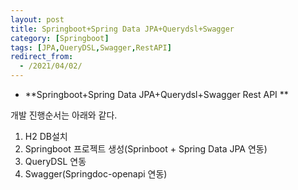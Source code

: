 ```yaml
---
layout: post
title: Springboot+Spring Data JPA+Querydsl+Swagger
category: [Springboot]
tags: [JPA,QueryDSL,Swagger,RestAPI]
redirect_from:
  - /2021/04/02/
---
```


- **Springboot+Spring Data JPA+Querydsl+Swagger Rest API **  

개발 진행순서는 아래와 같다.
1. H2 DB설치
2. Springboot 프로젝트 생성(Sprinboot + Spring Data JPA 연동)
3. QueryDSL 연동
4. Swagger(Springdoc-openapi 연동)



  
